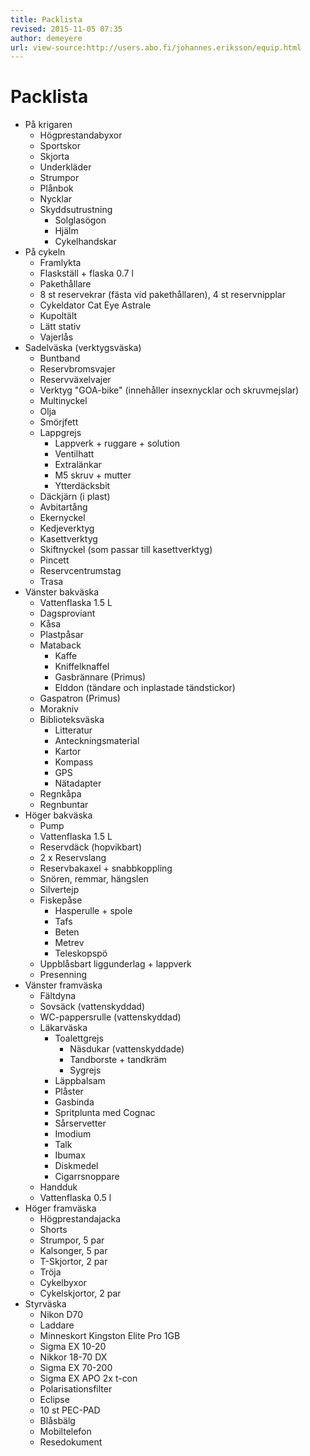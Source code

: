 ```yaml
---
title: Packlista
revised: 2015-11-05 07:35 
author: demeyere
url: view-source:http://users.abo.fi/johannes.eriksson/equip.html
---
```



# Packlista

  * På krigaren
    * Högprestandabyxor
    * Sportskor
    * Skjorta
    * Underkläder
    * Strumpor
    * Plånbok
    * Nycklar
    * Skyddsutrustning
      * Solglasögon
      * Hjälm
      * Cykelhandskar
  * På cykeln
    * Framlykta
    * Flaskställ + flaska 0.7 l
    * Pakethållare
    * 8 st reservekrar (fästa vid pakethållaren), 4 st reservnipplar
    * Cykeldator Cat Eye Astrale
    * Kupoltält
    * Lätt stativ
    * Vajerlås
  * Sadelväska (verktygsväska)
    * Buntband
    * Reservbromsvajer
    * Reservväxelvajer
    * Verktyg "GOA-bike" (innehåller insexnycklar och skruvmejslar)
    * Multinyckel
    * Olja
    * Smörjfett
    * Lappgrejs
      * Lappverk + ruggare + solution
      * Ventilhatt
      * Extralänkar
      * M5 skruv + mutter
      * Ytterdäcksbit
    * Däckjärn (i plast)
    * Avbitartång
    * Ekernyckel
    * Kedjeverktyg
    * Kasettverktyg
    * Skiftnyckel (som passar till kasettverktyg)
    * Pincett
    * Reservcentrumstag
    * Trasa
  * Vänster bakväska
    * Vattenflaska 1.5 L
    * Dagsproviant
    * Kåsa
    * Plastpåsar
    * Mataback
      * Kaffe
      * Kniffelknaffel
      * Gasbrännare (Primus)
      * Elddon (tändare och inplastade tändstickor)
    * Gaspatron (Primus)
    * Morakniv
    * Biblioteksväska
      * Litteratur
      * Anteckningsmaterial
      * Kartor
      * Kompass
      * GPS
      * Nätadapter
    * Regnkåpa
    * Regnbuntar
  * Höger bakväska
    * Pump
    * Vattenflaska 1.5 L
    * Reservdäck (hopvikbart)
    * 2 x Reservslang
    * Reservbakaxel + snabbkoppling
    * Snören, remmar, hängslen
    * Silvertejp
    * Fiskepåse
      * Hasperulle + spole
      * Tafs
      * Beten
      * Metrev
      * Teleskopspö
    * Uppblåsbart liggunderlag + lappverk
    * Presenning
  * Vänster framväska
    * Fältdyna
    * Sovsäck (vattenskyddad)
    * WC-pappersrulle (vattenskyddad)
    * Läkarväska
      * Toalettgrejs
        * Näsdukar (vattenskyddade)
        * Tandborste + tandkräm
        * Sygrejs
      * Läppbalsam
      * Plåster
      * Gasbinda
      * Spritplunta med Cognac
      * Sårservetter
      * Imodium
      * Talk
      * Ibumax
      * Diskmedel
      * Cigarrsnoppare
    * Handduk
    * Vattenflaska 0.5 l
  * Höger framväska
    * Högprestandajacka
    * Shorts
    * Strumpor, 5 par
    * Kalsonger, 5 par
    * T-Skjortor, 2 par
    * Tröja
    * Cykelbyxor
    * Cykelskjortor, 2 par
  * Styrväska
    * Nikon D70
    * Laddare
    * Minneskort Kingston Elite Pro 1GB
    * Sigma EX 10-20
    * Nikkor 18-70 DX
    * Sigma EX 70-200
    * Sigma EX APO 2x t-con
    * Polarisationsfilter
    * Eclipse
    * 10 st PEC-PAD
    * Blåsbälg
    * Mobiltelefon
    * Resedokument
